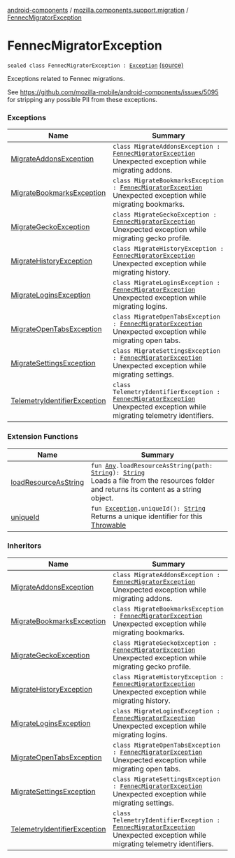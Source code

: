[android-components](../../index.md) / [mozilla.components.support.migration](../index.md) / [FennecMigratorException](./index.md)

# FennecMigratorException

`sealed class FennecMigratorException : `[`Exception`](https://developer.android.com/reference/java/lang/Exception.html) [(source)](https://github.com/mozilla-mobile/android-components/blob/master/components/support/migration/src/main/java/mozilla/components/support/migration/FennecMigrator.kt#L122)

Exceptions related to Fennec migrations.

See https://github.com/mozilla-mobile/android-components/issues/5095 for stripping any possible PII from these
exceptions.

### Exceptions

| Name | Summary |
|---|---|
| [MigrateAddonsException](-migrate-addons-exception/index.md) | `class MigrateAddonsException : `[`FennecMigratorException`](./index.md)<br>Unexpected exception while migrating addons. |
| [MigrateBookmarksException](-migrate-bookmarks-exception/index.md) | `class MigrateBookmarksException : `[`FennecMigratorException`](./index.md)<br>Unexpected exception while migrating bookmarks. |
| [MigrateGeckoException](-migrate-gecko-exception/index.md) | `class MigrateGeckoException : `[`FennecMigratorException`](./index.md)<br>Unexpected exception while migrating gecko profile. |
| [MigrateHistoryException](-migrate-history-exception/index.md) | `class MigrateHistoryException : `[`FennecMigratorException`](./index.md)<br>Unexpected exception while migrating history. |
| [MigrateLoginsException](-migrate-logins-exception/index.md) | `class MigrateLoginsException : `[`FennecMigratorException`](./index.md)<br>Unexpected exception while migrating logins. |
| [MigrateOpenTabsException](-migrate-open-tabs-exception/index.md) | `class MigrateOpenTabsException : `[`FennecMigratorException`](./index.md)<br>Unexpected exception while migrating open tabs. |
| [MigrateSettingsException](-migrate-settings-exception/index.md) | `class MigrateSettingsException : `[`FennecMigratorException`](./index.md)<br>Unexpected exception while migrating settings. |
| [TelemetryIdentifierException](-telemetry-identifier-exception/index.md) | `class TelemetryIdentifierException : `[`FennecMigratorException`](./index.md)<br>Unexpected exception while migrating telemetry identifiers. |

### Extension Functions

| Name | Summary |
|---|---|
| [loadResourceAsString](../../mozilla.components.support.test.file/kotlin.-any/load-resource-as-string.md) | `fun `[`Any`](https://kotlinlang.org/api/latest/jvm/stdlib/kotlin/-any/index.html)`.loadResourceAsString(path: `[`String`](https://kotlinlang.org/api/latest/jvm/stdlib/kotlin/-string/index.html)`): `[`String`](https://kotlinlang.org/api/latest/jvm/stdlib/kotlin/-string/index.html)<br>Loads a file from the resources folder and returns its content as a string object. |
| [uniqueId](../java.lang.-exception/unique-id.md) | `fun `[`Exception`](https://kotlinlang.org/api/latest/jvm/stdlib/kotlin/-exception/index.html)`.uniqueId(): `[`String`](https://kotlinlang.org/api/latest/jvm/stdlib/kotlin/-string/index.html)<br>Returns a unique identifier for this [Throwable](https://kotlinlang.org/api/latest/jvm/stdlib/kotlin/-throwable/index.html) |

### Inheritors

| Name | Summary |
|---|---|
| [MigrateAddonsException](-migrate-addons-exception/index.md) | `class MigrateAddonsException : `[`FennecMigratorException`](./index.md)<br>Unexpected exception while migrating addons. |
| [MigrateBookmarksException](-migrate-bookmarks-exception/index.md) | `class MigrateBookmarksException : `[`FennecMigratorException`](./index.md)<br>Unexpected exception while migrating bookmarks. |
| [MigrateGeckoException](-migrate-gecko-exception/index.md) | `class MigrateGeckoException : `[`FennecMigratorException`](./index.md)<br>Unexpected exception while migrating gecko profile. |
| [MigrateHistoryException](-migrate-history-exception/index.md) | `class MigrateHistoryException : `[`FennecMigratorException`](./index.md)<br>Unexpected exception while migrating history. |
| [MigrateLoginsException](-migrate-logins-exception/index.md) | `class MigrateLoginsException : `[`FennecMigratorException`](./index.md)<br>Unexpected exception while migrating logins. |
| [MigrateOpenTabsException](-migrate-open-tabs-exception/index.md) | `class MigrateOpenTabsException : `[`FennecMigratorException`](./index.md)<br>Unexpected exception while migrating open tabs. |
| [MigrateSettingsException](-migrate-settings-exception/index.md) | `class MigrateSettingsException : `[`FennecMigratorException`](./index.md)<br>Unexpected exception while migrating settings. |
| [TelemetryIdentifierException](-telemetry-identifier-exception/index.md) | `class TelemetryIdentifierException : `[`FennecMigratorException`](./index.md)<br>Unexpected exception while migrating telemetry identifiers. |
